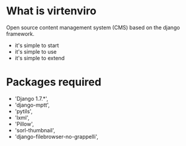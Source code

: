 What is virtenviro
==================

Open source content management system (CMS) based on the django framework.

* it's simple to start
* it's simple to use
* it's simple to extend

Packages required
=================


* 'Django 1.7.*',
* 'django-mptt',
* 'pytils',
* 'lxml',
* 'Pillow',
* 'sorl-thumbnail',
* 'django-filebrowser-no-grappelli',
